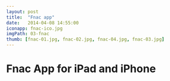 ```yaml
---
layout: post
title:  "Fnac app"
date:   2014-04-08 14:55:00
iconapp: fnac-ico.jpg
imgPath: 03-fnac
thumb: [fnac-01.jpg, fnac-02.jpg, fnac-04.jpg, fnac-03.jpg]
---
```


# Fnac App for iPad and iPhone